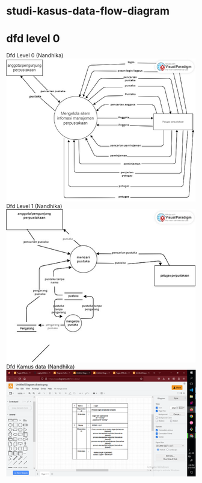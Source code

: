 # studi-kasus-data-flow-diagram
# dfd level 0
Dfd Level 0 (Nandhika)
![level0](img/Level0.jpg)
Dfd Level 1 (Nandhika)
![level1](img/Level1.jpg)
Dfd Kamus data (Nandhika)
![Kamusdata](img/Kamusdata.jpg)